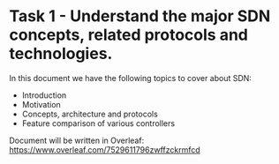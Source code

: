 # Task 1 - Understand the major SDN concepts, related protocols and technologies.

In this document we have the following topics to cover about SDN:
 * Introduction
 * Motivation
 * Concepts, architecture and protocols
 * Feature comparison of various controllers

Document will be written in Overleaf: https://www.overleaf.com/7529611796zwffzckrmfcd



